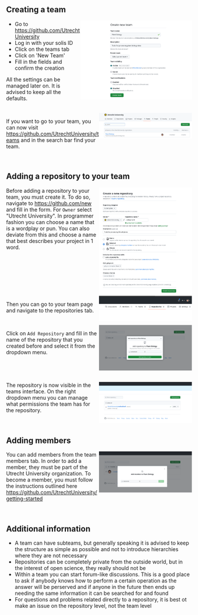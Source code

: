## Creating a team

<img src="../images/gh-teams/create-team-form.png" align="right" width=60%>

- Go to https://github.com/UtrechtUniversity
- Log in with your solis ID
- Click on the teams tab
- Click on 'New Team'
- Fill in the fields and confirm the creation

All the settings can be managed later on. It is advised to keep all the defaults. 

<br clear="right">

<img src="../images/gh-teams/create-team-search.png" align="right" width=50%>

If you want to go to your team, you can now visit https://github.com/UtrechtUniversity/teams and in the search bar find your team. 

<br clear="right">

## Adding a repository to your team

<img src="../images/gh-teams/new-repo-create.png" align="right" width=50%>

Before adding a repository to your team, you must create it. To do so, navigate to https://github.com/new and fill in the form. 
For `Owner` select "Utrecht University". In programmer fashion you can choose a name that is a wordplay or pun. You can also deviate from this and choose a name that best describes your project in 1 word. 

<br clear="right">


<img src="../images/gh-teams/new-repo-tab.png" align="right" width=50%>

Then you can go to your team page and navigate to the repositories tab. 

<br clear="right">

<img src="../images/gh-teams/new-repo-dialog.png" align="right" width=50%>

Click on `Add Repository` and fill in the name of the repository that you created before and select it from the dropdown menu. 

<br clear="right"> <br>


<img src="../images/gh-teams/new-repo-perms.png" align="right" width=50%>

The repository is now visible in the teams interface. On the right dropdown menu you can manage what permissions the team has for the repository.

<br clear="right">

## Adding members

<img src="../images/gh-teams/add-members.png" align="right" width=50%>

You can add members from the team members tab. In order to add a member, they must be part of the Utrecht University organization. To become a member, you must follow the instructions outlined here https://github.com/UtrechtUniversity/getting-started

<br clear="right">

## Additional information

- A team can have subteams, but generally speaking it is advised to keep the structure as simple as possible and not to introduce hierarchies where they are not necessary
- Repositories can be completely private from the outside world, but in the interest of open science, they really should not be
- Within a team you can start forum-like discussions. This is a good place to ask if anybody knows how to perform a certain operation as the answer will be perserved and if anyone in the future then ends up needing the same information it can be searched for and found
- For questions and problems related directly to a repository, it is best ot make an issue on the repository level, not the team level